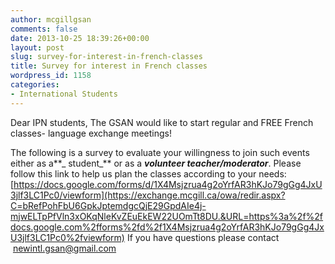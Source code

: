 ```yaml
---
author: mcgillgsan
comments: false
date: 2013-10-25 18:39:26+00:00
layout: post
slug: survey-for-interest-in-french-classes
title: Survey for interest in French classes
wordpress_id: 1158
categories:
- International Students
---
```










Dear IPN students,
The GSAN would like to start regular and FREE French classes- language exchange meetings!

The following is a survey to evaluate your willingness to join such events either as a**_ student_** or as a **_volunteer teacher/moderator_**.
Please follow this link to help us plan the classes according to your needs:[https://docs.google.com/forms/d/1X4Msjzrua4g2oYrfAR3hKJo79gGg4JxU3jlf3LC1Pc0/viewform](https://exchange.mcgill.ca/owa/redir.aspx?C=bRefPohFbU6GpkJptemdgcQjE29GpdAIe4j-mjwELTpPfVln3xOKqNleKvZEuEkEW22UOmTt8DU.&URL=https%3a%2f%2fdocs.google.com%2fforms%2fd%2f1X4Msjzrua4g2oYrfAR3hKJo79gGg4JxU3jlf3LC1Pc0%2fviewform)
If you have questions please contact  [newintl.gsan@gmail.com](https://exchange.mcgill.ca/owa/redir.aspx?C=bRefPohFbU6GpkJptemdgcQjE29GpdAIe4j-mjwELTpPfVln3xOKqNleKvZEuEkEW22UOmTt8DU.&URL=mailto%3anewintl.gsan%40gmail.com)








